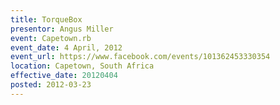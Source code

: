```yaml
---
title: TorqueBox
presentor: Angus Miller
event: Capetown.rb
event_date: 4 April, 2012
event_url: https://www.facebook.com/events/101362453330354
location: Capetown, South Africa
effective_date: 20120404
posted: 2012-03-23
---
```

